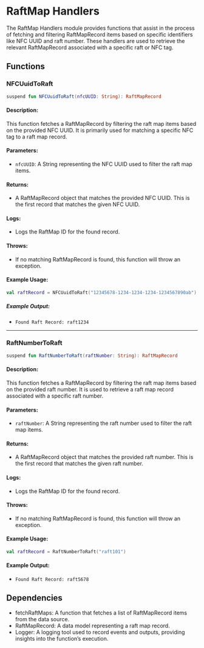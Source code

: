 # RaftMap Handlers
The RaftMap Handlers module provides functions that assist in the process of fetching and filtering RaftMapRecord items based on specific identifiers like NFC UUID and raft number. These handlers are used to retrieve the relevant RaftMapRecord associated with a specific raft or NFC tag.

## Functions

### NFCUuidToRaft

```kotlin
suspend fun NFCUuidToRaft(nfcUUID: String): RaftMapRecord
```

#### Description:
This function fetches a RaftMapRecord by filtering the raft map items based on the provided NFC UUID. It is primarily used for matching a specific NFC tag to a raft map record.

#### Parameters:
- `nfcUUID`: A String representing the NFC UUID used to filter the raft map items.

#### Returns:
- A RaftMapRecord object that matches the provided NFC UUID. This is the first record that matches the given NFC UUID.

#### Logs:
- Logs the RaftMap ID for the found record.

#### Throws:
- If no matching RaftMapRecord is found, this function will throw an exception.

#### Example Usage:

```kotlin
val raftRecord = NFCUuidToRaft("12345678-1234-1234-1234-1234567890ab")
```

##### Example Output:

- `Found Raft Record: raft1234`

---

### RaftNumberToRaft

```kotlin
suspend fun RaftNumberToRaft(raftNumber: String): RaftMapRecord
```

#### Description:
This function fetches a RaftMapRecord by filtering the raft map items based on the provided raft number. It is used to retrieve a raft map record associated with a specific raft number.

#### Parameters:
- `raftNumber`: A String representing the raft number used to filter the raft map items.

#### Returns:
- A RaftMapRecord object that matches the provided raft number. This is the first record that matches the given raft number.

#### Logs:
- Logs the RaftMap ID for the found record.

#### Throws:
- If no matching RaftMapRecord is found, this function will throw an exception.

#### Example Usage:
```kotlin
val raftRecord = RaftNumberToRaft("raft101")
```

#### Example Output:

- `Found Raft Record: raft5678`

## Dependencies
- fetchRaftMaps: A function that fetches a list of RaftMapRecord items from the data source.
- RaftMapRecord: A data model representing a raft map record.
- Logger: A logging tool used to record events and outputs, providing insights into the function’s execution.
